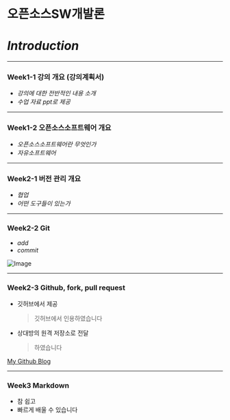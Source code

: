 # **오픈소스SW개발론**

# _Introduction_

-------------
### Week1-1 강의 개요 (강의계획서)

 * _강의에 대한 전반적인 내용 소개_
 * _수업 자료 ppt로 제공_  

-------------
### Week1-2 오픈소스소프트웨어 개요
* _오픈소스소프트웨어란 무엇인가_
* _자유소프트웨어_

-------------
### Week2-1 버전 관리 개요
* _협업_
* _어떤 도구들이 있는가_

-------------
### Week2-2 Git
* _add_
* _commit_

![Image](https://upload.wikimedia.org/wikipedia/commons/a/a3/81_INF_DIV_SSI.jpg)

-------------
### Week2-3 Github, fork, pull request
* 깃허브에서 제공
  > 깃허브에서 인용하였습니다
* 상대방의 원격 저장소로 전달
  > 하였습니다

[My Github Blog](https://github.com/gmg010217)

-------------
### Week3     Markdown
* 참 쉽고
* 빠르게 배울 수 있습니다

